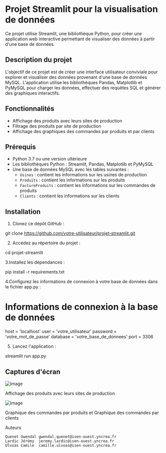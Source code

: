 # Projet Streamlit pour la visualisation de données

Ce projet utilise Streamlit, une bibliothèque Python, pour créer une application web interactive permettant de visualiser des données à partir d'une base de données.

## Description du projet

L'objectif de ce projet est de créer une interface utilisateur conviviale pour explorer et visualiser des données provenant d'une base de données MySQL. L'application utilise les bibliothèques Pandas, Matplotlib et PyMySQL pour charger les données, effectuer des requêtes SQL et générer des graphiques interactifs.

## Fonctionnalités

- Affichage des produits avec leurs sites de production
- Filtrage des produits par site de production
- Affichage des graphiques des commandes par produits et par clients

## Prérequis

- Python 3.7 ou une version ultérieure
- Les bibliothèques Python : Streamlit, Pandas, Matplotlib et PyMySQL
- Une base de données MySQL avec les tables suivantes :
  - `Usines` : contient les informations sur les usines de production
  - `Produits` : contient les informations sur les produits
  - `FactureProduits` : contient les informations sur les commandes de produits
  - `Clients` : contient les informations sur les clients

## Installation

1. Clonez ce dépôt GitHub :

git clone https://github.com/votre-utilisateur/projet-streamlit.git

2. Accédez au répertoire du projet :

cd projet-streamlit

3.Installez les dépendances :

pip install -r requirements.txt

4.Configurez les informations de connexion à votre base de données dans le fichier app.py :

# Informations de connexion à la base de données
host = 'localhost'
user = 'votre_utilisateur'
password = 'votre_mot_de_passe'
database = 'votre_base_de_donnees'
port = 3306

5. Lancez l'application :

streamlit run app.py

## Captures d'écran

![image](https://github.com/ggwendall/Ikeo/assets/48108275/f2c3a794-6648-43a0-9829-3c424f92c637)

Affichage des produits avec leurs sites de production

![image](https://github.com/ggwendall/Ikeo/assets/48108275/21793092-196f-4235-9950-6f43bee6a550)

Graphique des commandes par produits et Graphique des commandes par clients

Auteurs

    Quenet Gwendal gwendal.quenet@isen-ouest.yncrea.fr
    Lardic Jérémy  jeremy.lardic@isen-ouest.yncrea.fr
    Ulvoas Camile  camille.ulvoas@isen-ouest.yncrea.fr
